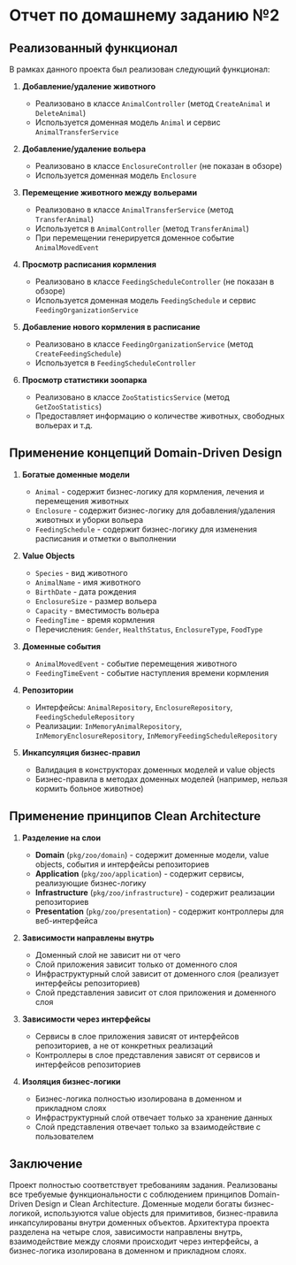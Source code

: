 # Отчет по домашнему заданию №2

## Реализованный функционал

В рамках данного проекта был реализован следующий функционал:

1. **Добавление/удаление животного**
   - Реализовано в классе `AnimalController` (метод `CreateAnimal` и `DeleteAnimal`)
   - Используется доменная модель `Animal` и сервис `AnimalTransferService`

2. **Добавление/удаление вольера**
   - Реализовано в классе `EnclosureController` (не показан в обзоре)
   - Используется доменная модель `Enclosure`

3. **Перемещение животного между вольерами**
   - Реализовано в классе `AnimalTransferService` (метод `TransferAnimal`)
   - Используется в `AnimalController` (метод `TransferAnimal`)
   - При перемещении генерируется доменное событие `AnimalMovedEvent`

4. **Просмотр расписания кормления**
   - Реализовано в классе `FeedingScheduleController` (не показан в обзоре)
   - Используется доменная модель `FeedingSchedule` и сервис `FeedingOrganizationService`

5. **Добавление нового кормления в расписание**
   - Реализовано в классе `FeedingOrganizationService` (метод `CreateFeedingSchedule`)
   - Используется в `FeedingScheduleController`

6. **Просмотр статистики зоопарка**
   - Реализовано в классе `ZooStatisticsService` (метод `GetZooStatistics`)
   - Предоставляет информацию о количестве животных, свободных вольерах и т.д.

## Применение концепций Domain-Driven Design

1. **Богатые доменные модели**
   - `Animal` - содержит бизнес-логику для кормления, лечения и перемещения животных
   - `Enclosure` - содержит бизнес-логику для добавления/удаления животных и уборки вольера
   - `FeedingSchedule` - содержит бизнес-логику для изменения расписания и отметки о выполнении

2. **Value Objects**
   - `Species` - вид животного
   - `AnimalName` - имя животного
   - `BirthDate` - дата рождения
   - `EnclosureSize` - размер вольера
   - `Capacity` - вместимость вольера
   - `FeedingTime` - время кормления
   - Перечисления: `Gender`, `HealthStatus`, `EnclosureType`, `FoodType`

3. **Доменные события**
   - `AnimalMovedEvent` - событие перемещения животного
   - `FeedingTimeEvent` - событие наступления времени кормления

4. **Репозитории**
   - Интерфейсы: `AnimalRepository`, `EnclosureRepository`, `FeedingScheduleRepository`
   - Реализации: `InMemoryAnimalRepository`, `InMemoryEnclosureRepository`, `InMemoryFeedingScheduleRepository`

5. **Инкапсуляция бизнес-правил**
   - Валидация в конструкторах доменных моделей и value objects
   - Бизнес-правила в методах доменных моделей (например, нельзя кормить больное животное)

## Применение принципов Clean Architecture

1. **Разделение на слои**
   - **Domain** (`pkg/zoo/domain`) - содержит доменные модели, value objects, события и интерфейсы репозиториев
   - **Application** (`pkg/zoo/application`) - содержит сервисы, реализующие бизнес-логику
   - **Infrastructure** (`pkg/zoo/infrastructure`) - содержит реализации репозиториев
   - **Presentation** (`pkg/zoo/presentation`) - содержит контроллеры для веб-интерфейса

2. **Зависимости направлены внутрь**
   - Доменный слой не зависит ни от чего
   - Слой приложения зависит только от доменного слоя
   - Инфраструктурный слой зависит от доменного слоя (реализует интерфейсы репозиториев)
   - Слой представления зависит от слоя приложения и доменного слоя

3. **Зависимости через интерфейсы**
   - Сервисы в слое приложения зависят от интерфейсов репозиториев, а не от конкретных реализаций
   - Контроллеры в слое представления зависят от сервисов и интерфейсов репозиториев

4. **Изоляция бизнес-логики**
   - Бизнес-логика полностью изолирована в доменном и прикладном слоях
   - Инфраструктурный слой отвечает только за хранение данных
   - Слой представления отвечает только за взаимодействие с пользователем

## Заключение

Проект полностью соответствует требованиям задания. Реализованы все требуемые функциональности с соблюдением принципов Domain-Driven Design и Clean Architecture. Доменные модели богаты бизнес-логикой, используются value objects для примитивов, бизнес-правила инкапсулированы внутри доменных объектов. Архитектура проекта разделена на четыре слоя, зависимости направлены внутрь, взаимодействие между слоями происходит через интерфейсы, а бизнес-логика изолирована в доменном и прикладном слоях.